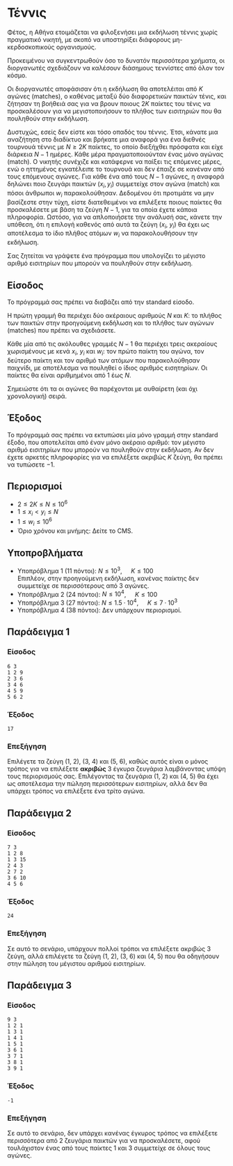 # Τέννις

Φέτος, η Αθήνα ετοιμάζεται να φιλοξενήσει μια εκδήλωση τέννις χωρίς πραγματικό νικητή, με σκοπό να υποστηρίξει διάφορους  μη-κερδοσκοπικούς οργανισμούς.

Προκειμένου να συγκεντρωθούν όσο το δυνατόν περισσότερα χρήματα, οι διοργανωτές σχεδιάζουν να καλέσουν διάσημους τεννίστες από όλον τον κόσμο.

Οι διοργανωτές αποφάσισαν ότι η εκδήλωση θα αποτελέιται από $K$ αγώνες (matches), ο καθένας μεταξύ δύο διαφορετικών παικτών τένις, και ζήτησαν τη βοήθειά σας για να βρουν ποιους $2K$ παίκτες του τένις να προσκαλέσουν για να μεγιστοποιήσουν το πλήθος των εισιτηριών που θα πουληθούν στην εκδήλωση. 

Δυστυχώς, εσείς δεν είστε και τόσο οπαδός του τέννις.
Έτσι, κάνατε μια αναζήτηση στο διαδίκτυο και βρήκατε μια αναφορά για ένα  διεθνές τουρνουά τέννις με  $N \ge 2K$ παίκτες, το οποίο διεξήχθει πρόσφατα και είχε διάρκεια $N-1$ ημέρες.
Κάθε μέρα πραγματοποιούνταν ένας μόνο αγώνας (match). Ο νικητής συνέχιζε και κατάφερνε να παίξει τις επόμενες μέρες, ενώ ο ηττημένος εγκατέλειπε το τουρνουά και δεν έπαιζε σε κανέναν από τους επόμενους αγώνες.
Για κάθε ένα από τους $N-1$ αγώνες, η αναφορά δηλώνει ποιο ζευγάρι παικτών $(x_i, y_i)$ συμμετείχε στον αγώνα (match) και πόσοι άνθρωποι $w_i$ παρακολούθησαν.
Δεδομένου ότι προτιμάτε να μην βασίζεστε στην τύχη, είστε διατεθειμένοι να επιλέξετε ποιους παίκτες θα προσκαλέσετε με βάση τα ζεύγη $N-1$, για τα οποία έχετε κάποια πληροφορία.
Ωστόσο, για να απλοποιήσετε την ανάλυσή σας, κάνετε την υπόθεση, ότι η επιλογή καθενός από αυτά τα ζεύγη ($x_i$, $y_i$) θα έχει ως αποτέλεσμα το ίδιο πλήθος ατόμων $w_i$ να παρακολουθήσουν την εκδήλωση.

Σας ζητείται να γράψετε ένα πρόγραμμα που υπολογίζει το μέγιστο αριθμό εισιτηρίων που μπορούν να πουληθούν στην εκδήλωση.

## Είσοδος

Το πρόγραμμά σας πρέπει να διαβάζει από την standard είσοδο.

Η πρώτη γραμμή θα περιέχει δύο ακέραιους αριθμούς $N$ και $K$: το πλήθος των παικτών στην προηγούμενη εκδήλωση και το πλήθος των αγώνων (matches) που πρέπει να σχεδιάσετε.

Κάθε μία από τις ακόλουθες γραμμές $N-1$ θα περιέχει τρεις ακεραίους χωρισμένους με κενά $x_i$, $y_i$ και $w_i$: τον πρώτο παίκτη του αγώνα, τον δεύτερο παίκτη και τον αριθμό των ατόμων που παρακολούθησαν παιχνίδι, με αποτέλεσμα να πουληθεί ο ίδιος αριθμός εισητηρίων.
Οι παίκτες θα είναι αριθμημένοι από 1 έως $N$.

Σημειώστε ότι τα οι αγώνες θα παρέχονται με αυθαίρετη (και όχι χρονολογική) σειρά.

## Έξοδος

Το πρόγραμμά σας πρέπει να εκτυπώσει μία μόνο γραμμή στην standard έξοδο, που αποτελείται από έναν μόνο ακέραιο αριθμό: τον μέγιστο αριθμό εισιτηρίων που μπορούν να πουληθούν στην εκδήλωση.
Αν δεν έχετε αρκετές πληροφορίες για να επιλέξετε ακριβώς $K$ ζεύγη, θα πρέπει να τυπώσετε $-1$.

## Περιορισμοί

- $2 \le 2K \le N \le 10^6$
- $1 \le x_i < y_i \le N$
- $1 \le w_i \le 10^6$
- Όριο χρόνου και μνήμης: Δείτε το CMS.

## Υποπροβλήματα

- Υποπρόβλημα 1 (11 πόντοι): $N \le 10^3$, $\quad K \le 100$  
  Επιπλέον, στην προηγούμενη εκδήλωση, κανένας παίκτης δεν συμμετείχε σε περισσότερους από 3 αγώνες.
- Υποπρόβλημα 2 (24 πόντοι): $N \le 10^4$, $\quad K \le 100$
- Υποπρόβλημα 3 (27 πόντοι): $N \le 1.5 \cdot 10^4$, $\quad K \le 7 \cdot 10^3$
- Υποπρόβλημα 4 (38 πόντοι): Δεν υπάρχουν περιορισμοί.

## Παράδειγμα 1

### Είσοδος

    6 3
    1 2 9
    2 3 6
    3 4 6
    4 5 9
    5 6 2

### Έξοδος

    17

### Επεξήγηση

Επιλέγετε τα ζεύγη (1, 2), (3, 4) και (5, 6), καθώς αυτός είναι ο μόνος τρόπος για να επιλέξετε **ακριβώς** 3 έγκυρα ζευγάρια λαμβάνοντας υπόψη τους περιορισμούς σας.
Επιλέγοντας τα ζευγάρια (1, 2) και (4, 5) θα έχει ως αποτέλεσμα την πώληση περισσότερων εισιτηρίων, αλλά δεν θα υπάρχει τρόπος να επιλέξετε ένα τρίτο αγώνα.

## Παράδειγμα 2

### Είσοδος

    7 3
    1 2 8
    1 3 15
    2 4 3
    2 7 2
    3 6 10
    4 5 6

### Έξοδος

    24

### Επεξήγηση

Σε αυτό το σενάριο, υπάρχουν πολλοί τρόποι να επιλέξετε ακριβώς 3 ζεύγη, αλλά επιλέγετε τα ζεύγη (1, 2), (3, 6) και (4, 5) που θα οδηγήσουν στην πώληση του μέγιστου αριθμού εισιτηρίων.

## Παράδειγμα 3

### Είσοδος

    9 3
    1 2 1
    1 3 1
    1 4 1
    1 5 1
    3 6 1
    3 7 1
    3 8 1
    3 9 1

### Έξοδος

    -1

### Επεξήγηση

Σε αυτό το σενάριο, δεν υπάρχει κανένας έγκυρος τρόπος να επιλέξετε περισσότερα από 2 ζευγάρια παικτών για να προσκαλέσετε, αφού τουλάχιστον ένας από τους παίκτες 1 και 3 συμμετείχε σε όλους τους αγώνες.